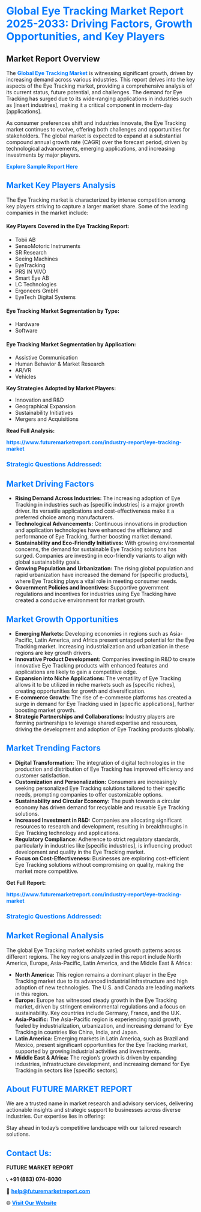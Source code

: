<h1 style="color: #007BFF;">Global Eye Tracking Market Report 2025-2033: Driving Factors, Growth Opportunities, and Key Players</h1>

<section id="overview">
<h2>Market Report Overview</h2>
<p>The <a href="https://www.futuremarketreport.com/industry-report/eye-tracking-market" style="color: #007BFF; text-decoration: none;"><strong>Global Eye Tracking Market</strong></a> is witnessing significant growth, driven by increasing demand across various industries. This report delves into the key aspects of the Eye Tracking market, providing a comprehensive analysis of its current status, future potential, and challenges. The demand for Eye Tracking has surged due to its wide-ranging applications in industries such as [insert industries], making it a critical component in modern-day [applications].</p>
<p>As consumer preferences shift and industries innovate, the Eye Tracking market continues to evolve, offering both challenges and opportunities for stakeholders. The global market is expected to expand at a substantial compound annual growth rate (CAGR) over the forecast period, driven by technological advancements, emerging applications, and increasing investments by major players.</p>
</section>

<section id="overview">
<p><a href="https://www.futuremarketreport.com/request-sample/reportId=56476" style="color: #007BFF; text-decoration: none;"><strong>Explore Sample Report Here</strong></a></p>
</section>

<section id="key-players">
<h2 style="color: #007BFF;">Market Key Players Analysis</h2>
<p>The Eye Tracking market is characterized by intense competition among key players striving to capture a larger market share. Some of the leading companies in the market include:</p>
<h4>Key Players Covered in the Eye Tracking Report:</h4>
<ul><li>Tobii AB</li><li>SensoMotoric Instruments</li><li>SR Research</li><li>Seeing Machines</li><li>EyeTracking</li><li>PRS IN VIVO</li><li>Smart Eye AB</li><li>LC Technologies</li><li>Ergoneers GmbH</li><li>EyeTech Digital Systems</li></ul>
<h4>Eye Tracking Market Segmentation by Type:</h4>
<ul><li>Hardware</li><li>Software</li></ul>

<h4>Eye Tracking Market Segmentation by Application:</h4>
<ul><li>Assistive Communication</li><li>Human Behavior &amp; Market Research</li><li>AR/VR</li><li>Vehicles</li></ul>
<p><strong>Key Strategies Adopted by Market Players:</strong></p>
<ul>
<li>Innovation and R&D</li>
<li>Geographical Expansion</li>
<li>Sustainability Initiatives</li>
<li>Mergers and Acquisitions</li>
</ul>
</section>

<section>
<p><strong>Read Full Analysis: </strong></p><a href="https://www.futuremarketreport.com/industry-report/eye-tracking-market" style="color: #007BFF; text-decoration: none;"><strong>https://www.futuremarketreport.com/industry-report/eye-tracking-market</strong></a>
<h3 style="color: #007BFF;">Strategic Questions Addressed:</h3>
</section>

<section id="driving-factors">
<h2 style="color: #007BFF;">Market Driving Factors</h2>
<ul>
<li><strong>Rising Demand Across Industries:</strong> The increasing adoption of Eye Tracking in industries such as [specific industries] is a major growth driver. Its versatile applications and cost-effectiveness make it a preferred choice among manufacturers.</li>
<li><strong>Technological Advancements:</strong> Continuous innovations in production and application technologies have enhanced the efficiency and performance of Eye Tracking, further boosting market demand.</li>
<li><strong>Sustainability and Eco-Friendly Initiatives:</strong> With growing environmental concerns, the demand for sustainable Eye Tracking solutions has surged. Companies are investing in eco-friendly variants to align with global sustainability goals.</li>
<li><strong>Growing Population and Urbanization:</strong> The rising global population and rapid urbanization have increased the demand for [specific products], where Eye Tracking plays a vital role in meeting consumer needs.</li>
<li><strong>Government Policies and Incentives:</strong> Supportive government regulations and incentives for industries using Eye Tracking have created a conducive environment for market growth.</li>
</ul>
</section>

<section id="growth-opportunities">
<h2 style="color: #007BFF;">Market Growth Opportunities</h2>
<ul>
<li><strong>Emerging Markets:</strong> Developing economies in regions such as Asia-Pacific, Latin America, and Africa present untapped potential for the Eye Tracking market. Increasing industrialization and urbanization in these regions are key growth drivers.</li>
<li><strong>Innovative Product Development:</strong> Companies investing in R&D to create innovative Eye Tracking products with enhanced features and applications are likely to gain a competitive edge.</li>
<li><strong>Expansion into Niche Applications:</strong> The versatility of Eye Tracking allows it to be utilized in niche markets such as [specific niches], creating opportunities for growth and diversification.</li>
<li><strong>E-commerce Growth:</strong> The rise of e-commerce platforms has created a surge in demand for Eye Tracking used in [specific applications], further boosting market growth.</li>
<li><strong>Strategic Partnerships and Collaborations:</strong> Industry players are forming partnerships to leverage shared expertise and resources, driving the development and adoption of Eye Tracking products globally.</li>
</ul>
</section>

<section id="trending-factors">
<h2 style="color: #007BFF;">Market Trending Factors</h2>
<ul>
<li><strong>Digital Transformation:</strong> The integration of digital technologies in the production and distribution of Eye Tracking has improved efficiency and customer satisfaction.</li>
<li><strong>Customization and Personalization:</strong> Consumers are increasingly seeking personalized Eye Tracking solutions tailored to their specific needs, prompting companies to offer customizable options.</li>
<li><strong>Sustainability and Circular Economy:</strong> The push towards a circular economy has driven demand for recyclable and reusable Eye Tracking solutions.</li>
<li><strong>Increased Investment in R&D:</strong> Companies are allocating significant resources to research and development, resulting in breakthroughs in Eye Tracking technology and applications.</li>
<li><strong>Regulatory Compliance:</strong> Adherence to strict regulatory standards, particularly in industries like [specific industries], is influencing product development and quality in the Eye Tracking market.</li>
<li><strong>Focus on Cost-Effectiveness:</strong> Businesses are exploring cost-efficient Eye Tracking solutions without compromising on quality, making the market more competitive.</li>
</ul>
</section>

<section>
<p><strong>Get Full Report: </strong></p><a href="https://www.futuremarketreport.com/industry-report/eye-tracking-market" style="color: #007BFF; text-decoration: none;"><strong>https://www.futuremarketreport.com/industry-report/eye-tracking-market</strong></a>
<h3 style="color: #007BFF;">Strategic Questions Addressed:</h3>
</section>


<section id="regional-analysis">
<h2 style="color: #007BFF;">Market Regional Analysis</h2>
<p>The global Eye Tracking market exhibits varied growth patterns across different regions. The key regions analyzed in this report include North America, Europe, Asia-Pacific, Latin America, and the Middle East & Africa:</p>
<ul>
<li><strong>North America:</strong> This region remains a dominant player in the Eye Tracking market due to its advanced industrial infrastructure and high adoption of new technologies. The U.S. and Canada are leading markets in this region.</li>
<li><strong>Europe:</strong> Europe has witnessed steady growth in the Eye Tracking market, driven by stringent environmental regulations and a focus on sustainability. Key countries include Germany, France, and the U.K.</li>
<li><strong>Asia-Pacific:</strong> The Asia-Pacific region is experiencing rapid growth, fueled by industrialization, urbanization, and increasing demand for Eye Tracking in countries like China, India, and Japan.</li>
<li><strong>Latin America:</strong> Emerging markets in Latin America, such as Brazil and Mexico, present significant opportunities for the Eye Tracking market, supported by growing industrial activities and investments.</li>
<li><strong>Middle East & Africa:</strong> The region’s growth is driven by expanding industries, infrastructure development, and increasing demand for Eye Tracking in sectors like [specific sectors].</li>
</ul>
</section>

<footer>
<h2 style="color: #007BFF;">About FUTURE MARKET REPORT</h2>
<p>We are a trusted name in market research and advisory services, delivering actionable insights and strategic support to businesses across diverse industries. Our expertise lies in offering:</p>

<p>Stay ahead in today’s competitive landscape with our tailored research solutions.</p>

<h2 style="color: #007BFF;">Contact Us:</h2>
<p><strong>FUTURE MARKET REPORT</strong></p>
<p>📞 <strong>+91 (883) 074-8030</strong></p>
<p>📧 <strong><a href="mailto:help@futuremarketreport.com" style="color: #007BFF;">help@futuremarketreport.com</a></strong></p>
<p>🌐 <strong><a href="https://www.futuremarketreport.com/" style="color: #007BFF;">Visit Our Website</a></strong></p>
</footer>